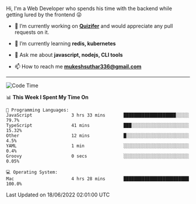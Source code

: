 Hi, I'm a Web Developer who spends his time with the backend while getting lured by the frontend 😜

- 🔭 I’m currently working on **[Quizifer](https://github.com/SutharMukesh/Quizifer/)** and would appreciate any pull requests on it.

- 🌱 I’m currently learning **redis, kubernetes**

- 💬 Ask me about **javascript, nodejs, CLI tools**

- 📫 How to reach me **mukeshsuthar336@gmail.com**

---
<!--START_SECTION:waka-->
![Code Time](http://img.shields.io/badge/Code%20Time-0%20secs-blue)

📊 **This Week I Spent My Time On** 

```text
💬 Programming Languages: 
JavaScript               3 hrs 33 mins       ████████████████████░░░░░   79.7% 
TypeScript               41 mins             ███░░░░░░░░░░░░░░░░░░░░░░   15.32% 
Other                    12 mins             █░░░░░░░░░░░░░░░░░░░░░░░░   4.5% 
YAML                     1 min               ░░░░░░░░░░░░░░░░░░░░░░░░░   0.4% 
Groovy                   0 secs              ░░░░░░░░░░░░░░░░░░░░░░░░░   0.05%

💻 Operating System: 
Mac                      4 hrs 28 mins       █████████████████████████   100.0%

```


 Last Updated on 18/06/2022 02:01:00 UTC
<!--END_SECTION:waka-->
